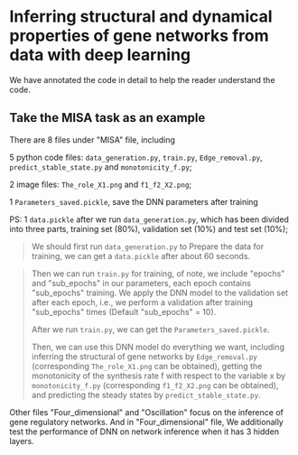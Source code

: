 # Inferring structural and dynamical properties of gene networks from data with deep learning

We have annotated the code in detail to help the reader understand the code.
## Take the MISA task as an example
There are 8 files under "MISA" file, including 

5 python code files: `data_generation.py`, `train.py`, `Edge_removal.py`, `predict_stable_state.py` and `monotonicity_f.py`;

2 image files: `The_role_X1.png` and `f1_f2_X2.png`;

1 `Parameters_saved.pickle`, save the DNN parameters after training

PS: 1 `data.pickle` after we run `data_generation.py`, which has been divided into three parts, training set (80%), validation set (10%) and test set (10%);

> We should first run `data_generation.py` to Prepare the data for training, we can get a `data.pickle` after about 60 seconds. 

> Then we can run `train.py` for training, of note, we include "epochs" and "sub_epochs" in our parameters, each epoch contains "sub_epochs" training. We apply the DNN model to the validation set after each epoch, i.e., we perform a validation after training "sub_epochs" times (Default "sub_epochs" = 10). 
> 
> After we run `train.py`, we can get the `Parameters_saved.pickle`.
> 
> Then, we can use this DNN model do everything we want, including inferring the structural of gene networks by `Edge_removal.py` (corresponding `The_role_X1.png` can be obtained), getting the monotonicity of the synthesis rate f with respect to the variable x by `monotonicity_f.py` (corresponding `f1_f2_X2.png` can be obtained), and predicting the steady states by  `predict_stable_state.py`.

Other files "Four_dimensional" and "Oscillation" focus on the inference of gene regulatory networks. And in "Four_dimensional" file, We additionally test the performance of DNN on network inference when it has 3 hidden layers.
